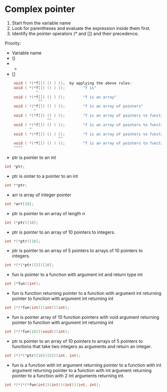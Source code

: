# Complex pointer

1. Start from the variable name
2. Look for parentheses and evaluate the expression inside them first.
3. Identify the pointer operators (* and []) and their precedence.

Priority:
* Variable name
* ()
* *
* []

```c
    void ( *(*f[]) () ) ();  by applying the above rules:  
    void ( *(*f[]) () ) ();        "f is"  
              ^  
    void ( *(*f[]) () ) ();        "f is an array"  
               ^^ 
    void ( *(*f[]) () ) ();        "f is an array of pointers" 
             ^    
    void ( *(*f[]) () ) ();        "f is an array of pointers to function"   
                   ^^     
    void ( *(*f[]) () ) ();        "f is an array of pointers to function returning pointer"
           ^   
    void ( *(*f[]) () ) ();        "f is an array of pointers to function returning pointer to function" 
                        ^^              
    void ( *(*f[]) () ) ();        "f is an array of pointers to function returning pointer to function returning `void`"  
    ^^^^
```


* ptr is pointer to an int
```c
int *ptr;
```

* ptr is ointer to a pointer to an int
```c
int **ptr;
```

* arr is array of integer pointer
```c
int *arr[10];
```

* ptr is pointer to an array of length n
```c
int (*ptr)[10];
```

* ptr is pointer to an array of 10 pointers to integers.
```c
int *(*ptr)[10];
```

* ptr is pointer to an array of 5 pointers to arrays of 10 pointers to integers.
```c
int *(*(*ptr)[5])[10];
```

* fun is pointer to a function with argument int and return type int
```c
int (*fun)(int);
```

* fun is function returning pointer to a function with argument int returning pointer to function with argument int returning int
```c
int (*(*fun(int))(int))(int);
```

* fun is pointer array of 10 function pointers with void argument returning pointer to function with argument int returning int
```c
int (*(*fun[10])(void))(int);
```

* ptr is pointer to an array of 10 pointers to arrays of 5 pointers to functions that take two integers as arguments and return an integer.
```c
int (*(*(*ptr)[10])[5])(int, int);
```

* fun is a function with int argument returning pointer to a function with int argument returning pointer to a function with int argument returning pointer to a function with 2 int arguments returning int.
```c
int *(*(*(*fun(int))(int))(int))(int, int);
```
